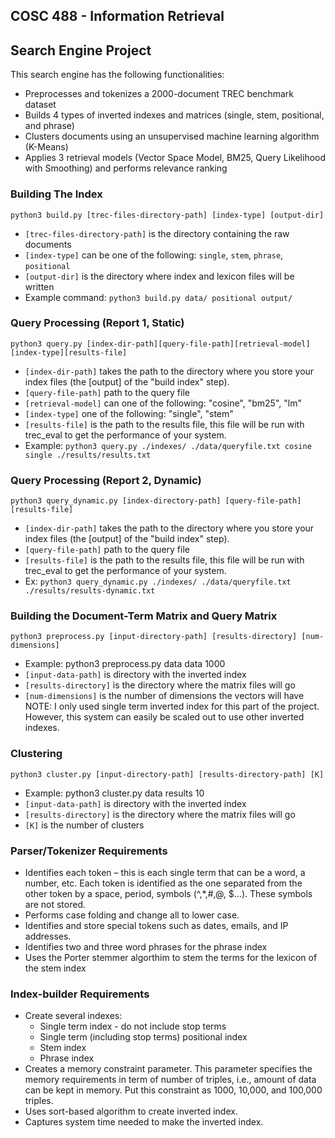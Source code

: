 ## COSC 488 - Information Retrieval 
## Search Engine Project

This search engine has the following functionalities:
* Preprocesses and tokenizes a 2000-document TREC benchmark dataset
* Builds 4 types of inverted indexes and matrices (single, stem, positional, and phrase) 
* Clusters documents using an unsupervised machine learning algorithm (K-Means)
* Applies 3 retrieval models (Vector Space Model, BM25, Query Likelihood with Smoothing) and performs relevance ranking 

### Building The Index
`python3 build.py [trec-files-directory-path] [index-type] [output-dir]`

* `[trec-files-directory-path]`  is the directory containing the raw documents
* `[index-type]`  can be one of the following: `single`,  `stem`,  `phrase`, `positional`
* `[output-dir]` is the directory where index and lexicon files will be written
* Example command: `python3 build.py data/ positional output/`

### Query Processing (Report 1, Static) 
`python3 query.py [index-dir-path][query-file-path][retrieval-model][index-type][results-file]`

* `[index-dir-path]` takes the path to the directory where you store your index files (the [output] of the "build index" step).
* `[query-file-path]` path to the query file
* `[retrieval-model]` can one of the following: "cosine", "bm25", "lm"
* `[index-type]` one of the following: "single", "stem"
* `[results-file]` is the path to the results file, this file will be run with trec_eval to get the performance of your system. 
* Example: `python3 query.py ./indexes/ ./data/queryfile.txt cosine single ./results/results.txt`

### Query Processing (Report 2, Dynamic) 
`python3 query_dynamic.py [index-directory-path] [query-file-path] [results-file]`

* `[index-dir-path]` takes the path to the directory where you store your index files (the [output] of the "build index" step).
* `[query-file-path]` path to the query file
* `[results-file]` is the path to the results file, this file will be run with trec_eval to get the performance of your system. 
* Ex: `python3 query_dynamic.py ./indexes/ ./data/queryfile.txt ./results/results-dynamic.txt`

### Building the Document-Term Matrix and Query Matrix 
`python3 preprocess.py [input-directory-path] [results-directory] [num-dimensions]`
* Example: python3 preprocess.py data data 1000
* `[input-data-path]` is directory with the inverted index
* `[results-directory]` is the directory where the matrix files will go
* `[num-dimensions]` is the number of dimensions the vectors will have 
NOTE: I only used single term inverted index for this part of the project. However, this system can easily be scaled out to use other inverted indexes. 

### Clustering
`python3 cluster.py [input-directory-path] [results-directory-path] [K]`
* Example: python3 cluster.py data results 10
* `[input-data-path]` is directory with the inverted index
* `[results-directory]` is the directory where the matrix files will go
* `[K]` is the number of clusters

### Parser/Tokenizer Requirements
* Identifies each token – this is each single term that can be a word, a number, etc. Each token is identified as the one separated from the other token by a space, period, symbols (^,*,#,@, $…). These symbols are not stored. 
* Performs case folding and change all to lower case. 
* Identifies and store special tokens such as dates, emails, and IP addresses. 
* Identifies two and three word phrases for the phrase index
* Uses the Porter stemmer algorthim to stem the terms for the lexicon of the stem index

### Index-builder Requirements
* Create several indexes:
    - Single term index - do not include stop terms
    - Single term (including stop terms) positional index
    - Stem index
    - Phrase index
* Creates a memory constraint parameter. This parameter specifies the memory requirements in term of number of triples, i.e., amount of data can be kept in memory. Put this constraint as 1000, 10,000, and 100,000 triples. 
* Uses sort-based algorithm to create inverted index. 
* Captures system time needed to make the inverted index.


